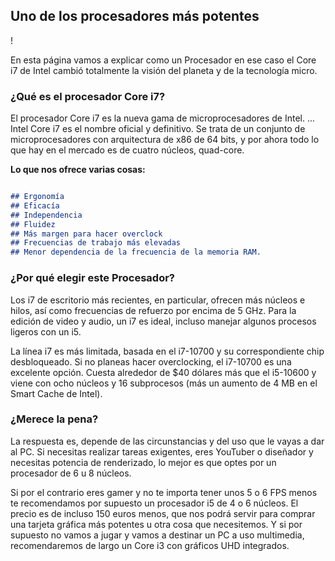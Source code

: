 ## Uno de los procesadores más potentes

! [](https://www.google.com/url?sa=i&url=https%3A%2F%2Fwww.amazon.com%2FIntel-i7-10700K-Processor-Unlocked-BX8070110700K%2Fdp%2FB086ML4XSB&psig=AOvVaw2cHEtMxtvivrgyxsCtUxfu&ust=1611177348785000&source=images&cd=vfe&ved=0CAIQjRxqFwoTCMiavL71qO4CFQAAAAAdAAAAABAG)

En esta página vamos a explicar como un Procesador en ese caso el Core i7 de Intel cambió totalmente la visión del planeta y de la tecnología micro.


### ¿Qué es el procesador Core i7?

El procesador Core i7 es la nueva gama de microprocesadores de Intel. ... Intel Core i7 es el nombre oficial y definitivo. Se trata de un conjunto de microprocesadores con arquitectura de x86 de 64 bits, y por ahora todo lo que hay en el mercado es de cuatro núcleos, quad-core.

**Lo que nos ofrece varias cosas:**

```markdown

## Ergonomía
## Eficacía
## Independencia
## Fluidez
## Más margen para hacer overclock
## Frecuencias de trabajo más elevadas
## Menor dependencia de la frecuencia de la memoria RAM.

```

### ¿Por qué elegir este Procesador?
Los i7 de escritorio más recientes, en particular, ofrecen más núcleos e hilos, así como frecuencias de refuerzo por encima de 5 GHz. Para la edición de video y audio, un i7 es ideal, incluso manejar algunos procesos ligeros con un i5.

La línea i7 es más limitada, basada en el i7-10700 y su correspondiente chip desbloqueado. Si no planeas hacer overclocking, el i7-10700 es una excelente opción. Cuesta alrededor de $40 dólares más que el i5-10600 y viene con ocho núcleos y 16 subprocesos (más un aumento de 4 MB en el Smart Cache de Intel).

### ¿Merece la pena?

La respuesta es, depende de las circunstancias y del uso que le vayas a dar al PC. Si necesitas realizar tareas exigentes, eres YouTuber o diseñador y necesitas potencia de renderizado, lo mejor es que optes por un procesador de 6 u 8 núcleos.


Si por el contrario eres gamer y no te importa tener unos 5 o 6 FPS menos te recomendamos por supuesto un procesador i5 de 4 o 6 núcleos. El precio es de incluso 150 euros menos, que nos podrá servir para comprar una tarjeta gráfica más potentes u otra cosa que necesitemos. Y si por supuesto no vamos a jugar y vamos a destinar un PC a uso multimedia, recomendaremos de largo un Core i3 con gráficos UHD integrados.

